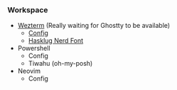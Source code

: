 ### Workspace

- [Wezterm](https://wezfurlong.org/wezterm/install/windows.html) (Really waiting for Ghostty to be available)
  - [Config](/.wezterm.lua)
  - [Hasklug Nerd Font](https://github.com/ryanoasis/nerd-fonts/releases/download/v3.2.1/Hasklig.zip)
- Powershell
  - Config
  - Tiwahu (oh-my-posh)
- Neovim
  - Config

